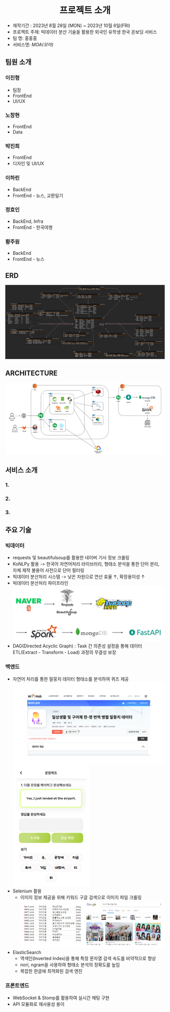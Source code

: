 # <center>  프로젝트 소개 </center>
- 제작기간 : 2023년 8월 28일 (MON) ~ 2023년 10월 6일(FRI)
- 프로젝트 주제: 빅데이터 분산 기술을 활용한 외국인 유학생 한국 온보딩 서비스
- 팀 명: 홍홍홍
- 서비스명: *MOA(모아)*

## 팀원 소개
### 이진형
- 팀장
- FrontEnd
- UI/UX

### 노창현
- FrontEnd
- Data

### 박진희
- FrontEnd
- 디자인 및 UI/UX

### 이하린
- BackEnd
- FrontEnd - 뉴스, 교환일기

### 정효인
- BackEnd, Infra
- FrontEnd - 한국여행

### 황주원
- BackEnd
- FrontEnd - 뉴스

## ERD
![ERD](./assets/ERD.png)

## ARCHITECTURE
![Architecture](./assets/Architecture.PNG)

## 서비스 소개
### 1. 
### 2. 
### 3. 

## 주요 기술
### 빅데이터
- requests 및 beautifulsoup를 활용한 네이버 기사 정보 크롤링
- KoNLPy 활용 -> 한국어 자연어처리 라이브러리, 형태소 분석을 통한 단어 분리, 자체 제작 불용어 사전으로 단어 필터링
- 빅데이터 분산처리 시스템 -> 낮은 자원으로 연산 효율 ↑, 확장용이성 ↑
- 빅데이터 분산처리 파이프라인
     ![Pipeline](./assets/Pipeline.PNG)
- DAG(Directed Acyclic Graph) : Task 간 의존성 설정을 통해 데이터 ETL(Extract - Transform - Load) 과정의 무결성 보장

### 백엔드
- 자연어 처리를 통한 말뭉치 데이터 형태소를 분석하여 퀴즈 제공
     ![BackData1](./assets/BackData1.PNG)  ![quiz](./assets/quiz.PNG)
- Selenium 활용
    - 이미지 정보 제공을 위해 키워드 구글 검색으로 이미지 파일 크롤링
    ![Selenium](./assets/Selenium.PNG)
- ElasticSearch
    - 역색인(Inverted Index)을 통해 특정 문자열 검색 속도를 비약적으로 향상
    - nori, ngram을 사용하여 형태소 분석의 정확도를 높임
    - 복잡한 한글에 최적화된 검색 엔진

### 프론트엔드
- WebSocket & Stomp를 활용하여 실시간 채팅 구현
- API 모듈화로 재사용성 용이
